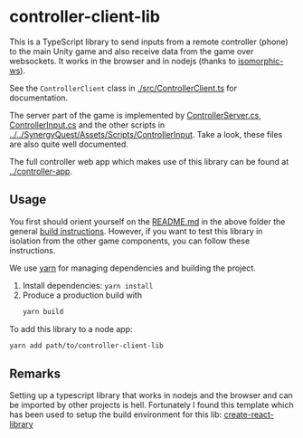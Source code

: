 # controller-client-lib

This is a TypeScript library to send inputs from a remote controller (phone) to the
main Unity game and also receive data from the game over websockets.
It works in the browser and in nodejs (thanks to [isomorphic-ws](https://github.com/heineiuo/isomorphic-ws)).

See the `ControllerClient` class in [./src/ControllerClient.ts](./src/ControllerClient.ts) for
documentation.

The server part of the game is implemented by
[ControllerServer.cs](../../SynergyQuest/Assets/Scripts/ControllerInput/ControllerServer.cs),
[ControllerInput.cs](../../SynergyQuest/Assets/Scripts/ControllerInput/ControllerInput.cs)
and the other scripts in
[../../SynergyQuest/Assets/Scripts/ControllerInput](../../SynergyQuest/Assets/Scripts/ControllerInput).
Take a look, these files are also quite well documented.

The full controller web app which makes use of this library can be found at
[../controller-app](../controller-app).

## Usage

You first should orient yourself on the [README.md](../README.md) in the above folder the general
[build instructions](../../Notes/HowToBuild.md).
However, if you want to test this library in isolation from the other game components, you can
follow these instructions.

We use [yarn](https://yarnpkg.com/) for managing dependencies and building the
project.

1. Install dependencies: `yarn install`
2. Produce a production build with
   ```sh
   yarn build
   ```

To add this library to a node app:

```sh
yarn add path/to/controller-client-lib
```

## Remarks

Setting up a typescript library that works in nodejs and the browser and can be
imported by other projects is hell. Fortunately I found this template which
has been used to setup the build environment for this lib:
[create-react-library](https://github.com/transitive-bullshit/create-react-library)
